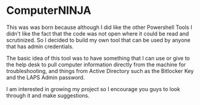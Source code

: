 # ComputerNINJA

This was was born because although I did like the other Powershell Tools I didn't like the fact that the code was not open where it could be read and scrutinized. So I decided to build my own tool that can be used by anyone that has admin credentials. 

The basic idea of this tool was to have something that I can use or give to the help desk to pull computer information directly from the machine for troubleshooting, and things from Active Directory such as the Bitlocker Key and the LAPS Admin password. 

I am interested in growing my project so I encourage you guys to look through it and make suggestions.
